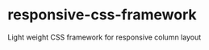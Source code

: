 responsive-css-framework
========================

Light weight CSS framework for responsive column layout
